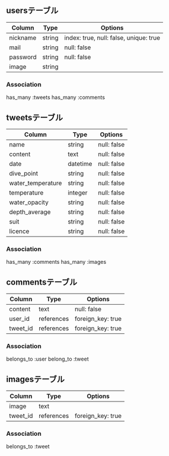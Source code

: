 ## usersテーブル
|Column|Type|Options|
|------|----|-------|
|nickname|string|index: true, null: false, unique: true|
|mail|string|null: false|
|password|string|null: false|
|image|string|

### Association
has_many :tweets
has_many :comments

## tweetsテーブル
|Column|Type|Options|
|------|----|-------|
|name|string|null: false|
|content|text|null: false|
|date|datetime|null: false|
|dive_point|string|null: false|
|water_temperature|string|null: false|
|temperature|integer|null: false|
|water_opacity|string|null: false|
|depth_average|string|null: false|
|suit|string|null: false|
|licence|string|null: false|

### Association
has_many :comments
has_many :images


## commentsテーブル
|Column|Type|Options|
|------|----|-------|
|content|text|null: false|
|user_id|references|foreign_key: true|
|tweet_id|references|foreign_key: true|

### Association
belongs_to :user
belong_to :tweet


## imagesテーブル
|Column|Type|Options|
|------|----|-------|
|image|text|
|tweet_id|references|foreign_key: true|

### Association
belongs_to :tweet
